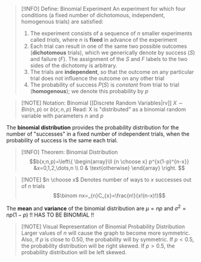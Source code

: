 > [!INFO] Define: Binomial Experiment
> An experiment for which four conditions (a fixed number of dichotomous, independent, homogenous trials) are satisfied:
> 1. The experiment consists of a sequence of $n$ smaller experiments called *trials*, where $n$ is **fixed** in advance of the experiment
> 2. Each trial can result in one of the same two possible outcomes (**dichotomous** trials), which we generically denote by success ($S$) and failure ($F$). The assignment of the $S$ and $F$ labels to the two sides of the dichotomy is arbitrary.
> 3. The trials are **independent**, so that the outcome on any particular trial does not influence the outcome on any other trial
> 4. The probability of success $P(S)$ is *constant* from trial to trial (**homogenous**); we denote this probability by $p$

> [!NOTE] Notation: Binomial [[Discrete Random Variables|rv]]
> $X\sim Bin(n,p)$ or $b(x;n,p)$
> Read: X is "distributed" as a binomial random variable with parameters $n$ and $p$

The **binomial distribution** provides the probability distribution for the number of "successes" in a fixed number of independent trials, when the probability of success is the same each trial.

> [!INFO] Theorem: Binomial Distribution
> $$b(x;n,p)=\left\{ \begin{array}\ll
> {n \choose x} p^{x(1-p)^{n-x}} &x=0,1,2,\dots,n \\
> 0 & \text{otherwise}
> \end{array} \right. $$

> [!NOTE] $n \choose x$
> Denotes number of ways to $x$ successes out of $n$ trials
> $$\binom nx=_{n}C_{x}=\frac{n!}{x!(n-x)!}$$

The **mean** and **variance** of the binomial distribution are $\mu=np$ and $\sigma^2=np(1-p)$
	!! HAS TO BE BINOMIAL !!


> [!NOTE] Visual Representation of Binomial Probability Distribution
> Larger values of $n$ will cause the graph to become more symmetric. Also, if $p$ is close to $0.50$, the probability will by symmetric. If $p<0.5$, the probability distribution will be right skewed. If $p>0.5$, the probability distribution will be left skewed.


